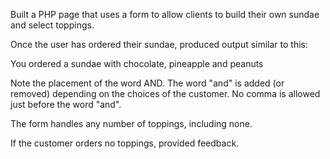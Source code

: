 Built a PHP page that uses a form to allow clients to build their own sundae and select toppings. 

Once the user has ordered their sundae, produced output similar to this:

You ordered a sundae with chocolate, pineapple and peanuts

Note the placement of the word AND. The word "and" is added (or removed) depending on the choices of the customer. No comma is allowed just before the word "and".

The form handles any number of toppings, including none.

If the customer orders no toppings, provided feedback.
